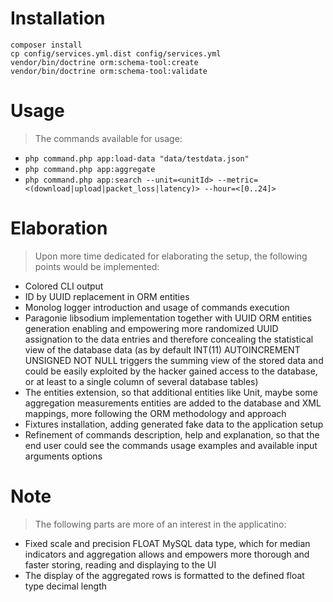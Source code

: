 # Installation
```
composer install
cp config/services.yml.dist config/services.yml
vendor/bin/doctrine orm:schema-tool:create
vendor/bin/doctrine orm:schema-tool:validate
```

# Usage

> The commands available for usage:
* `php command.php app:load-data "data/testdata.json"`
* `php command.php app:aggregate`
* `php command.php app:search --unit=<unitId> --metric=<(download|upload|packet_loss|latency)> --hour=<[0..24]>`

# Elaboration

> Upon more time dedicated for elaborating the setup, the following points
would be implemented:
* Colored CLI output
* ID by UUID replacement in ORM entities
* Monolog logger introduction and usage of commands execution
* Paragonie libsodium implementation together with UUID ORM entities generation
enabling and empowering more randomized UUID assignation to the data entries
and therefore concealing the statistical view of the database data (as by
default INT(11) AUTOINCREMENT UNSIGNED NOT   NULL triggers the summing view of
the stored data and could be easily exploited by the hacker gained access to 
the database, or at least to a single column of several database tables)
* The entities extension, so that additional entities like Unit, maybe some
aggregation measurements entities are added to the database and XML
mappings, more following the ORM methodology and approach
* Fixtures installation, adding generated fake data to the application setup
* Refinement of commands description, help and explanation, so that the end user
could see the commands usage examples and available input arguments options

# Note

> The following parts are more of an interest in the applicatino:
* Fixed scale and precision FLOAT MySQL data type, which for median indicators
and aggregation allows and empowers more thorough and faster storing,
reading and displaying to the UI
* The display of the aggregated rows is formatted to the defined float type
decimal length